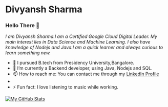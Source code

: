 # Divyansh Sharma

### Hello There 👋
*I am Divyansh Sharma.I am a Certified Google Cloud Digital Leader. My main interest lies in Data Science and Machine Learning. I also have knowledge of Nodejs and Java.I am a quick learner and always curious    to learn something new.*
*  🔭 I pursued B.tech from Presidency University,Bangalore.
* 🌱 I’m currently a Backend developer, using Java, Nodejs and SQL.
* 📫 How to reach me: You can contact me through my [LinkedIn Profile](https://www.linkedin.com/in/divyansh-sharma1121/) 
*  <!-- 📫 How to reach me: You can contact me through my  [website](https://flowcv.me/divyansh-sharma1) -->
*  ⚡ Fun fact: I love listening to music while working.


[![My GitHub Stats](https://github-readme-stats.vercel.app/api/?username=divyanshsharma11&count_private=true&theme=tokyonight&showicons=true)]()

<!--
**divyanshsharma11/divyanshsharma11** is a ✨ _special_ ✨ repository because its `README.md` (this file) appears on your GitHub profile.

Here are some ideas to get you started:

- 🔭 I’m currently working on ...
- 🌱 I’m currently learning ...
- 👯 I’m looking to collaborate on ...
- 🤔 I’m looking for help with ...
- 💬 Ask me about ...
- 📫 How to reach me: ...
- 😄 Pronouns: ...
- ⚡ Fun fact: ...
-->
